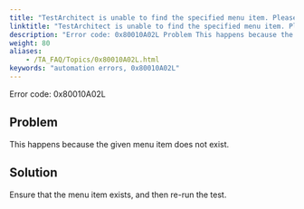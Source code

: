```yaml
--- 
title: "TestArchitect is unable to find the specified menu item. Please check that the <itemValue\\> menu item in the <controlName\\> control, which resides in the <windowName\\> window, exists."
linktitle: "TestArchitect is unable to find the specified menu item. Please check that the *<itemValue\\>* menu item in the *<controlName\\>* control, which resides in the *<windowName\\>* window, exists."
description: "Error code: 0x80010A02L Problem This happens because the given menu item does not exist. Solution Ensure that the menu item exists, and then re-run the test."
weight: 80
aliases: 
    - /TA_FAQ/Topics/0x80010A02L.html
keywords: "automation errors, 0x80010A02L"
---
```


Error code: 0x80010A02L

## Problem

This happens because the given menu item does not exist.

## Solution

Ensure that the menu item exists, and then re-run the test.




